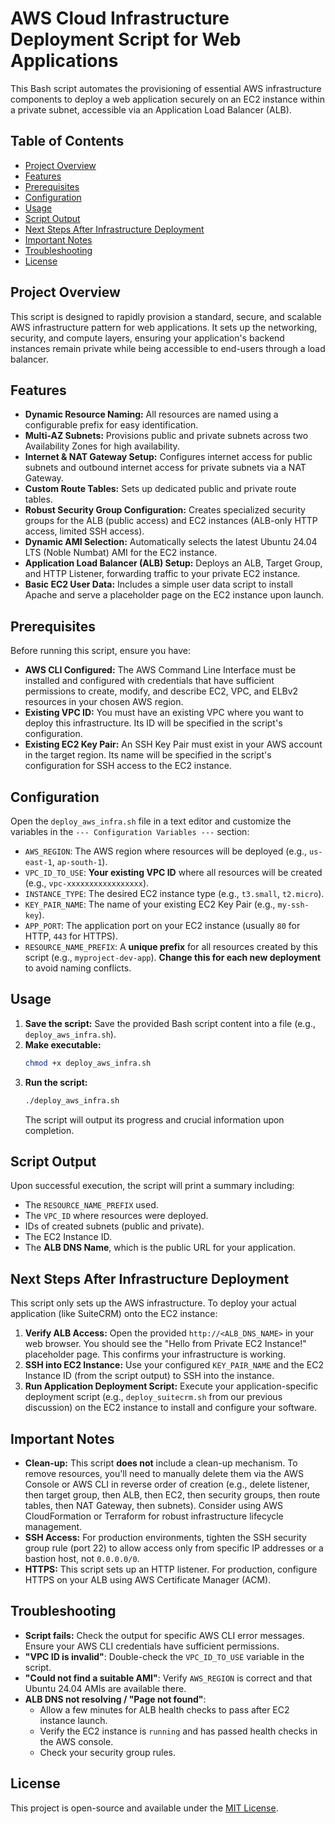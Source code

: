 # AWS Cloud Infrastructure Deployment Script for Web Applications

This Bash script automates the provisioning of essential AWS infrastructure components to deploy a web application securely on an EC2 instance within a private subnet, accessible via an Application Load Balancer (ALB).

## Table of Contents
- [Project Overview](#project-overview)
- [Features](#features)
- [Prerequisites](#prerequisites)
- [Configuration](#configuration)
- [Usage](#usage)
- [Script Output](#script-output)
- [Next Steps After Infrastructure Deployment](#next-steps-after-infrastructure-deployment)
- [Important Notes](#important-notes)
- [Troubleshooting](#troubleshooting)
- [License](#license)

## Project Overview

This script is designed to rapidly provision a standard, secure, and scalable AWS infrastructure pattern for web applications. It sets up the networking, security, and compute layers, ensuring your application's backend instances remain private while being accessible to end-users through a load balancer.

## Features

* **Dynamic Resource Naming:** All resources are named using a configurable prefix for easy identification.
* **Multi-AZ Subnets:** Provisions public and private subnets across two Availability Zones for high availability.
* **Internet & NAT Gateway Setup:** Configures internet access for public subnets and outbound internet access for private subnets via a NAT Gateway.
* **Custom Route Tables:** Sets up dedicated public and private route tables.
* **Robust Security Group Configuration:** Creates specialized security groups for the ALB (public access) and EC2 instances (ALB-only HTTP access, limited SSH access).
* **Dynamic AMI Selection:** Automatically selects the latest Ubuntu 24.04 LTS (Noble Numbat) AMI for the EC2 instance.
* **Application Load Balancer (ALB) Setup:** Deploys an ALB, Target Group, and HTTP Listener, forwarding traffic to your private EC2 instance.
* **Basic EC2 User Data:** Includes a simple user data script to install Apache and serve a placeholder page on the EC2 instance upon launch.

## Prerequisites

Before running this script, ensure you have:

* **AWS CLI Configured:** The AWS Command Line Interface must be installed and configured with credentials that have sufficient permissions to create, modify, and describe EC2, VPC, and ELBv2 resources in your chosen AWS region.
* **Existing VPC ID:** You must have an existing VPC where you want to deploy this infrastructure. Its ID will be specified in the script's configuration.
* **Existing EC2 Key Pair:** An SSH Key Pair must exist in your AWS account in the target region. Its name will be specified in the script's configuration for SSH access to the EC2 instance.

## Configuration

Open the `deploy_aws_infra.sh` file in a text editor and customize the variables in the `--- Configuration Variables ---` section:

* `AWS_REGION`: The AWS region where resources will be deployed (e.g., `us-east-1`, `ap-south-1`).
* `VPC_ID_TO_USE`: **Your existing VPC ID** where all resources will be created (e.g., `vpc-xxxxxxxxxxxxxxxxx`).
* `INSTANCE_TYPE`: The desired EC2 instance type (e.g., `t3.small`, `t2.micro`).
* `KEY_PAIR_NAME`: The name of your existing EC2 Key Pair (e.g., `my-ssh-key`).
* `APP_PORT`: The application port on your EC2 instance (usually `80` for HTTP, `443` for HTTPS).
* `RESOURCE_NAME_PREFIX`: A **unique prefix** for all resources created by this script (e.g., `myproject-dev-app`). **Change this for each new deployment** to avoid naming conflicts.

## Usage

1.  **Save the script:** Save the provided Bash script content into a file (e.g., `deploy_aws_infra.sh`).
2.  **Make executable:**
    ```bash
    chmod +x deploy_aws_infra.sh
    ```
3.  **Run the script:**
    ```bash
    ./deploy_aws_infra.sh
    ```
    The script will output its progress and crucial information upon completion.

## Script Output

Upon successful execution, the script will print a summary including:

* The `RESOURCE_NAME_PREFIX` used.
* The `VPC_ID` where resources were deployed.
* IDs of created subnets (public and private).
* The EC2 Instance ID.
* The **ALB DNS Name**, which is the public URL for your application.

## Next Steps After Infrastructure Deployment

This script only sets up the AWS infrastructure. To deploy your actual application (like SuiteCRM) onto the EC2 instance:

1.  **Verify ALB Access:** Open the provided `http://<ALB_DNS_NAME>` in your web browser. You should see the "Hello from Private EC2 Instance!" placeholder page. This confirms your infrastructure is working.
2.  **SSH into EC2 Instance:** Use your configured `KEY_PAIR_NAME` and the EC2 Instance ID (from the script output) to SSH into the instance.
3.  **Run Application Deployment Script:** Execute your application-specific deployment script (e.g., `deploy_suitecrm.sh` from our previous discussion) on the EC2 instance to install and configure your software.

## Important Notes

* **Clean-up:** This script **does not** include a clean-up mechanism. To remove resources, you'll need to manually delete them via the AWS Console or AWS CLI in reverse order of creation (e.g., delete listener, then target group, then ALB, then EC2, then security groups, then route tables, then NAT Gateway, then subnets). Consider using AWS CloudFormation or Terraform for robust infrastructure lifecycle management.
* **SSH Access:** For production environments, tighten the SSH security group rule (port 22) to allow access only from specific IP addresses or a bastion host, not `0.0.0.0/0`.
* **HTTPS:** This script sets up an HTTP listener. For production, configure HTTPS on your ALB using AWS Certificate Manager (ACM).

## Troubleshooting

* **Script fails:** Check the output for specific AWS CLI error messages. Ensure your AWS CLI credentials have sufficient permissions.
* **"VPC ID is invalid"**: Double-check the `VPC_ID_TO_USE` variable in the script.
* **"Could not find a suitable AMI"**: Verify `AWS_REGION` is correct and that Ubuntu 24.04 AMIs are available there.
* **ALB DNS not resolving / "Page not found"**:
    * Allow a few minutes for ALB health checks to pass after EC2 instance launch.
    * Verify the EC2 instance is `running` and has passed health checks in the AWS console.
    * Check your security group rules.

## License

This project is open-source and available under the [MIT License](LICENSE).
